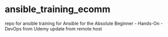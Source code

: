 # ansible_training_ecomm
repo for ansible training
for Ansible for the Absolute Beginner - Hands-On - DevOps from Udemy
update from remote host
